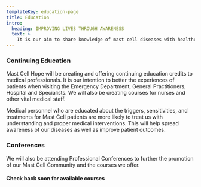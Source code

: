 ```yaml
---
templateKey: education-page
title: Education
intro:
  heading: IMPROVING LIVES THROUGH AWARENESS
  text: >
    It is our aim to share knowledge of mast cell diseases with healthcare professionals and spread awareness to all medical fields.  Having knowledgable staff leads to better patient care.
---
```

### Continuing Education
Mast Cell Hope will be creating and offering continuing education credits to medical professionals. It is our intention to better the experiences of patients when visiting the Emergency Department, General Practitioners, Hospital and Specialists. We will also be creating courses for nurses and other vital medical staff.

Medical personnel who are educated about the triggers, sensitivities, and treatments for Mast Cell patients are more likely to treat us with understanding and proper medical interventions. This will help spread awareness of our diseases as well as improve patient outcomes.

### Conferences
We will also be attending Professional Conferences to further the promotion of our Mast Cell Community and the courses we offer.

#### Check back soon for available courses